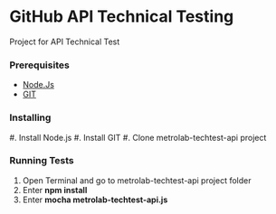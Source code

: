 # GitHub API Technical Testing

Project for API Technical Test

### Prerequisites

* [Node.Js](https://nodejs.org/en/download/)
* [GIT](https://git-scm.com/downloads)

### Installing

#. Install Node.js
#. Install GIT
#. Clone metrolab-techtest-api project

### Running Tests

1. Open Terminal and go to metrolab-techtest-api project folder
2. Enter **npm install**
3. Enter **mocha metrolab-techtest-api.js**
